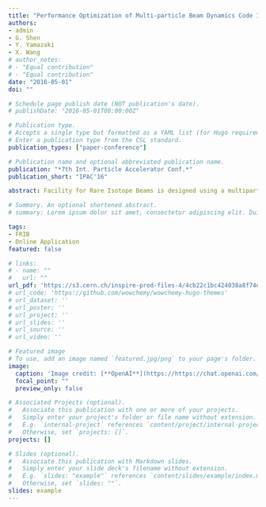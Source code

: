 ```yaml
---
title: "Performance Optimization of Multi-particle Beam Dynamics Code IMPACT-Z on NVidia GPGPU"
authors:
- admin
- G. Shen
- Y. Yamazaki
- X. Wang
# author_notes:
# - "Equal contribution"
# - "Equal contribution"
date: "2016-05-01"
doi: ""

# Schedule page publish date (NOT publication's date).
# publishDate: "2016-05-01T00:00:00Z"

# Publication type.
# Accepts a single type but formatted as a YAML list (for Hugo requirements).
# Enter a publication type from the CSL standard.
publication_types: ["paper-conference"]

# Publication name and optional abbreviated publication name.
publication: "*7th Int. Particle Accelerator Conf.*"
publication_short: "IPAC'16"

abstract: Facility for Rare Isotope Beams is designed using a multiparticle tracking code IMPACT-Z. IMPACT-Z is originally for the purpose of accelerator design, so it is precise, however, quite time consuming, therefore usually not suitable for on-line beam tuning applications. IMPACT-Z is originally boosted using Message Passing Interface (MPI) technology. For single node mode, performance of IMPACT-Z is usually bounded by CPU performance, and for multinode mode, communication between MPI processes would become bottleneck. However, new emerging High Performance Computing (HPC) technology, like general-purpose graphics processing unit (GPGPU), brings new possibility in accelerating IMPACT-Z, so that the speed of IMPACT-Z satisfies for on-line beam tuning applications. This paper presents the efforts in exploring the capability of Nvidia GPGPU and the results of speed up of IMPACT-Z.

# Summary. An optional shortened abstract.
# summary: Lorem ipsum dolor sit amet, consectetur adipiscing elit. Duis posuere tellus ac convallis placerat. Proin tincidunt magna sed ex sollicitudin condimentum.

tags:
- FRIB
- Online Application
featured: false

# links:
# - name: ""
#   url: ""
url_pdf: 'https://s3.cern.ch/inspire-prod-files-4/4cb22c1bc424038a8f74df7bfe914dc0'
# url_code: 'https://github.com/wowchemy/wowchemy-hugo-themes'
# url_dataset: ''
# url_poster: ''
# url_project: ''
# url_slides: ''
# url_source: ''
# url_video: ''

# Featured image
# To use, add an image named `featured.jpg/png` to your page's folder. 
image:
  caption: 'Image credit: [**OpenAI**](https://https://chat.openai.com/auth/login)'
  focal_point: ""
  preview_only: false

# Associated Projects (optional).
#   Associate this publication with one or more of your projects.
#   Simply enter your project's folder or file name without extension.
#   E.g. `internal-project` references `content/project/internal-project/index.md`.
#   Otherwise, set `projects: []`.
projects: []

# Slides (optional).
#   Associate this publication with Markdown slides.
#   Simply enter your slide deck's filename without extension.
#   E.g. `slides: "example"` references `content/slides/example/index.md`.
#   Otherwise, set `slides: ""`.
slides: example
---
```


<!-- {{% callout note %}}
Click the *Cite* button above to demo the feature to enable visitors to import publication metadata into their reference management software.
{{% /callout %}}

{{% callout note %}}
Create your slides in Markdown - click the *Slides* button to check out the example.
{{% /callout %}}

Add the publication's **full text** or **supplementary notes** here. You can use rich formatting such as including [code, math, and images](https://wowchemy.com/docs/content/writing-markdown-latex/). -->
